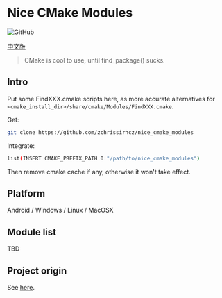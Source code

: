 # Nice CMake Modules

<img alt="GitHub" src="https://img.shields.io/github/license/zchrissirhcz/nice_cmake_modules">

[中文版](README.md)

> CMake is cool to use, until find_package() sucks.

## Intro

Put some FindXXX.cmake scripts here, as more accurate alternatives for `<cmake_install_dir>/share/cmake/Modules/FindXXX.cmake`.

Get:
```bash
git clone https://github.com/zchrissirhcz/nice_cmake_modules
```

Integrate:
```bash
list(INSERT CMAKE_PREFIX_PATH 0 "/path/to/nice_cmake_modules")
```

Then remove cmake cache if any, otherwise it won't take effect.

## Platform

Android / Windows / Linux / MacOSX

## Module list

TBD

## Project origin

See [here](why.md).